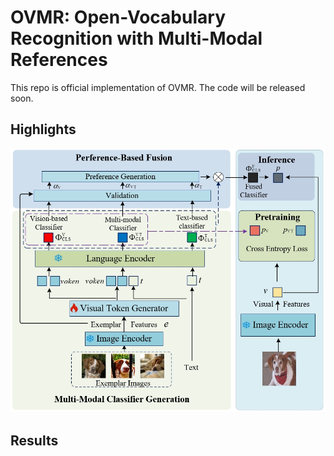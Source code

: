 # OVMR: Open-Vocabulary Recognition with Multi-Modal References

This repo is official implementation of OVMR. The code will be released soon.

## Highlights

<img src="./images/OVMR_architecture.png" style="zoom:75%;" />

## Results